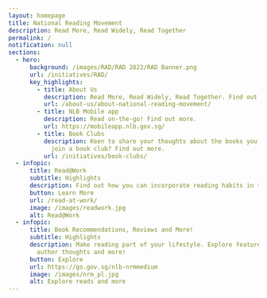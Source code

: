 ```yaml
---
layout: homepage
title: National Reading Movement
description: Read More, Read Widely, Read Together
permalink: /
notification: null
sections:
  - hero:
      background: /images/RAD/RAD 2022/RAD Banner.png
      url: /initiatives/RAD/
      key_highlights:
        - title: About Us
          description: Read More, Read Widely, Read Together. Find out more.
          url: /about-us/about-national-reading-movement/
        - title: NLB Mobile app
          description: Read on-the-go! Find out more.
          url: https://mobileapp.nlb.gov.sg/
        - title: Book Clubs
          description: Keen to share your thoughts about the books you have read? Why not
            join a book club? Find out more.
          url: /initiatives/book-clubs/
  - infopic:
      title: Read@Work
      subtitle: Highlights
      description: Find out how you can incorporate reading habits in the workplace
      button: Learn More
      url: /read-at-work/
      image: /images/readwork.jpg
      alt: Read@Work
  - infopic:
      title: Book Recommendations, Reviews and More!
      subtitle: Highlights
      description: Make reading part of your lifestyle. Explore featured titles and
        author thoughts and more!
      button: Explore
      url: https://go.gov.sg/nlb-nrmmedium
      image: /images/nrm_pl.jpg
      alt: Explore reads and more
---
```

